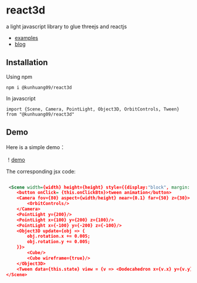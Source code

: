 # react3d

a light javascript library to glue threejs and reactjs

- [examples](https://github.com/hku/react3d-examples.git) 
- [blog](https://hku.github.io/articles/react3d/)

## Installation

Using npm

```
npm i @kunhuang09/react3d
```

In javascript

```
import {Scene, Camera, PointLight, Object3D, OrbitControls, Tween} from "@kunhuang09/react3d"
```

## Demo

Here is a simple demo：

！[demo](https://hku.github.io//articles/react3d/img/capture.gif)

The corresponding jsx code:

```xml

 <Scene width={width} height={height} style={{display:"block", margin: 0, cursor:"pointer"}}>
	<button onClick= {this.onClickBtn}>tween animation</button>
	<Camera fov={80} aspect={width/height} near={0.1} far={50} z={30}>
		<OrbitControls/>
	</Camera>
	<PointLight y={200}/>
	<PointLight x={100} y={200} z={100}/>
	<PointLight x={-100} y={-200} z={-100}/>
	<Object3D update={obj => {
		obj.rotation.x += 0.005;
		obj.rotation.y += 0.005;
	}}>
		<Cube/>
		<Cube wireframe={true}/>
	</Object3D>
	<Tween data={this.state} view = {v => <Dodecahedron x={v.x} y={v.y}/>}/>
</Scene>

```